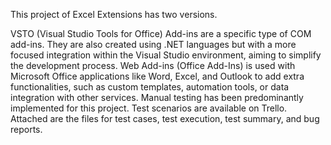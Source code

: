 This project of Excel Extensions has two versions.

VSTO (Visual Studio Tools for Office) Add-ins are a specific type of COM add-ins. They are also created using .NET languages but with a more focused integration within the Visual Studio environment, aiming to simplify the development process.
Web Add-ins (Office Add-Ins) is used with Microsoft Office applications like Word, Excel, and Outlook to add extra functionalities, such as custom templates, automation tools, or data integration with other services.
Manual testing has been predominantly implemented for this project.
Test scenarios are available on Trello.
Attached are the files for test cases, test execution, test summary, and bug reports.
